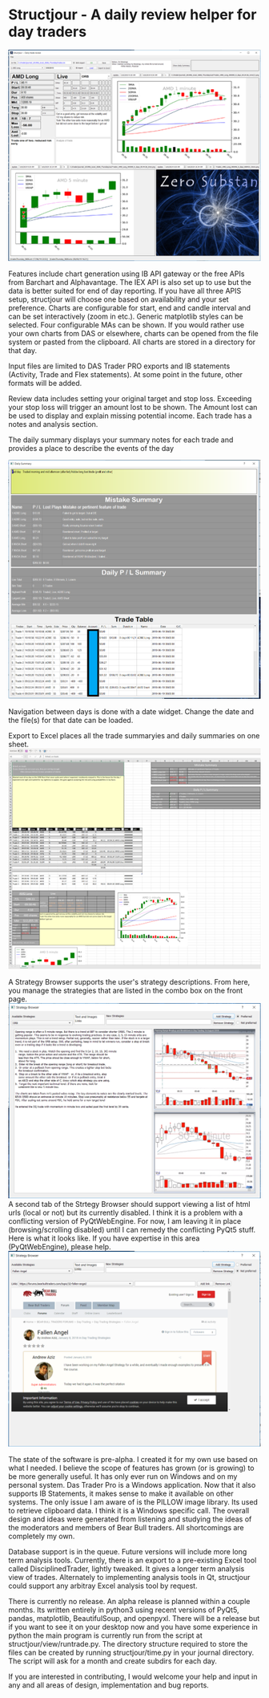 # Structjour - A daily review helper for day traders
![Image of structjour](images/structjour.png)

Features include chart generation using IB API gateway or the free APIs from Barchart and  Alphavantage. The IEX API is also set up to use but the data is better suited for end of day reporting. If you have all three APIS setup, structjour will choose one based on availability and your set preference. Charts are configurable for start, end  and candle interval and can be set interactively (zoom in etc.). Generic matplotlib styles can be selected. Four configurable MAs can be shown. If you would rather use your own charts from DAS or elsewhere, charts can be opened from the file system or pasted from the clipboard. All charts are stored in a directory for that day.

Input files are limited to DAS Trader PRO exports and IB statements (Activity, Trade and Flex statements). At some point in the future, other formats will be added.

Review data includes setting your original target and stop loss. Exceeding your stop loss will trigger an amount lost to be shown. The Amount lost can be used to display and explain missing potential income. Each trade has a notes and analysis section. 

The daily summary displays your summary notes for each trade and provides a place to describe the events of the day

![Image of daily summary](images/dailysummary.png)

Navigation between days is done with a date widget. Change the date and the file(s) for that date can be loaded.

Export to Excel places all the trade summaryies and daily summaries on one sheet.
![Image of excel](images/excel.png) 

A Strategy Browser supports the user's strategy descriptions. From here, you manage the strategies that are listed in the combo box on the front page.
![Image of excel](images/strategybrowser.png) 
A second tab of the Strtegy Browser should support viewing a list of html urls (local or not) but its currently disabled. I think it is a problem with a conflicting version of PyQtWebEngine. For now, I am leaving it in place (browsing/scrolling disabled) until I can remedy the conflicting PyQt5 stuff. Here is what it looks like. If you have expertise in this area (PyQtWebEngine), please help.
![Image of excel](images/strategybrowserweb.png) 

The state of the software is pre-alpha. I created it for my own use based on what I needed. I believe the scope of features has grown (or is growing) to be more generally useful.  It has only ever run on Windows and on my personal system. Das Trader Pro is a Windows application. Now that it also supports IB Statements, it makes sense to make it available on other systems. The only issue I am aware of is the PILLOW image library. Its used to retrieve clipboard data. I think it is a Windows specific call.  The overall design and ideas were generated from listening and studying the ideas of the moderators and members of Bear Bull traders. All shortcomings are completely my own.

Database support is in the queue. Future versions will include more long term analysis tools. Currently, there is an export to a pre-existing Excel tool called DisciplinedTrader, lightly tweaked. It gives a longer term analysis view of trades. Alternately to implementing analysis tools in Qt, structjour could support any arbitray Excel analysis tool by request.

There is currently no release. An alpha release is planned within a couple months. Its written entirely in python3 using recent versions of PyQt5, pandas, matplotlib, BeautifulSoup, and openpyxl. There will be a release but if you want to see it on your desktop now and you have some experience in python the main program is currently run from the script at structjour/view/runtrade.py. The directory structure required to store the files can be created by running structjour/time.py in your journal directory. The script will ask for a month and create subdirs for each day.

If you are interested in contributing, I would welcome your help and input in any and all areas of design, implementation and bug reports.





